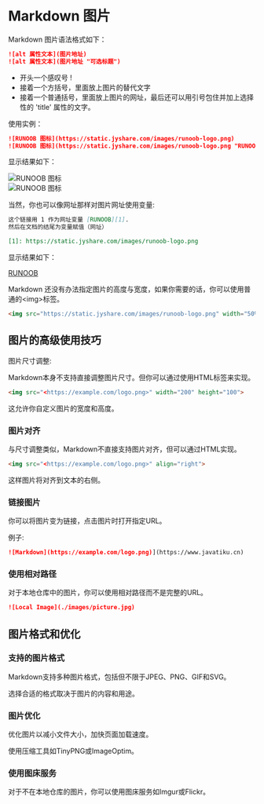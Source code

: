 # Markdown 图片

Markdown 图片语法格式如下：

```md
![alt 属性文本](图片地址)
![alt 属性文本](图片地址 "可选标题")
```

- 开头一个感叹号 !
- 接着一个方括号，里面放上图片的替代文字
- 接着一个普通括号，里面放上图片的网址，最后还可以用引号包住并加上选择性的 'title' 属性的文字。

使用实例：

```md
![RUNOOB 图标](https://static.jyshare.com/images/runoob-logo.png)
![RUNOOB 图标](https://static.jyshare.com/images/runoob-logo.png "RUNOOB")
```

显示结果如下：

![RUNOOB 图标](https://static.jyshare.com/images/runoob-logo.png)  
![RUNOOB 图标](https://static.jyshare.com/images/runoob-logo.png "RUNOOB")  

当然，你也可以像网址那样对图片网址使用变量:

```md
这个链接用 1 作为网址变量 [RUNOOB][1].
然后在文档的结尾为变量赋值（网址）

[1]: https://static.jyshare.com/images/runoob-logo.png
```

显示结果如下：

[RUNOOB][1]

[1]: https://static.jyshare.com/images/runoob-logo.png

Markdown 还没有办法指定图片的高度与宽度，如果你需要的话，你可以使用普通的\<img>标签。

```md
<img src="https://static.jyshare.com/images/runoob-logo.png" width="50%">
```

## 图片的高级使用技巧

图片尺寸调整:

Markdown本身不支持直接调整图片尺寸。但你可以通过使用HTML标签来实现。

```md
<img src="<https://example.com/logo.png>" width="200" height="100">
```

这允许你自定义图片的宽度和高度。

### 图片对齐

与尺寸调整类似，Markdown不直接支持图片对齐，但可以通过HTML实现。

```md
<img src="<https://example.com/logo.png>" align="right">
```

这样图片将对齐到文本的右侧。

### 链接图片

你可以将图片变为链接，点击图片时打开指定URL。

例子:

```md
![Markdown](https://example.com/logo.png)](https://www.javatiku.cn)
```

### 使用相对路径

对于本地仓库中的图片，你可以使用相对路径而不是完整的URL。

```md
![Local Image](./images/picture.jpg)
```

## 图片格式和优化

### 支持的图片格式

Markdown支持多种图片格式，包括但不限于JPEG、PNG、GIF和SVG。

选择合适的格式取决于图片的内容和用途。

### 图片优化

优化图片以减小文件大小，加快页面加载速度。

使用压缩工具如TinyPNG或ImageOptim。

### 使用图床服务

对于不在本地仓库的图片，你可以使用图床服务如Imgur或Flickr。
